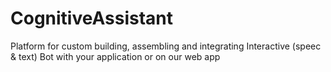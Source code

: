 # CognitiveAssistant
Platform for custom building, assembling and integrating Interactive (speec & text) Bot with your application or on our web app
